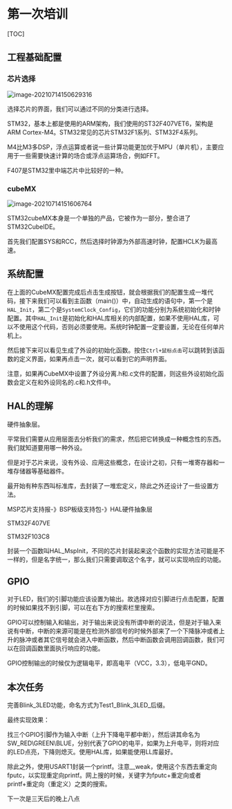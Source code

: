 # 第一次培训

[TOC]

## 工程基础配置

### 芯片选择

![image-20210714150629316](../pic/第一次培训/image-20210714150629316.png)

选择芯片的界面，我们可以通过不同的分类进行选择。

STM32，基本上都是使用的ARM架构，我们使用的ST32F407VET6，架构是ARM Cortex-M4。STM32常见的芯片STM32F1系列、STM32F4系列。

M4比M3多DSP，浮点运算或者说一些计算功能更加优于MPU（单片机），主要应用于一些需要快速计算的场合或浮点运算场合，例如FFT。

F407是STM32里中端芯片中比较好的一种。

### cubeMX

![image-20210714151606764](../pic/第一次培训/image-20210714151606764.png)

STM32cubeMX本身是一个单独的产品，它被作为一部分，整合进了STM32CubeIDE。

首先我们配置SYS和RCC，然后选择时钟源为外部高速时钟，配置HCLK为最高速。

## 系统配置

在上面的CubeMX配置完成后点击生成按钮，就会根据我们的配置生成一堆代码，接下来我们可以看到主函数（main()）中，自动生成的语句中，第一个是`HAL_Init`，第二个是`SystemClock_Config`，它们的功能分别为系统初始化和时钟配置。其中`HAL_Init`是初始化和HAL库相关的内部配置，如果不使用HAL库，可以不使用这个代码，否则必须要使用。系统时钟配置一定要设置，无论在任何单片机上。

然后接下来可以看见生成了外设的初始化函数。按住`Ctrl+鼠标点击`可以跳转到该函数的定义界面，如果再点击一次，就可以看到它的声明界面。

注意，如果再CubeMX中设置了外设分离.h和.c文件的配置，则这些外设初始化函数会定义在和外设同名的.c和.h文件中。

## HAL的理解

硬件抽象层。

平常我们需要从应用层面去分析我们的需求，然后把它转换成一种概念性的东西。我们就知道要用哪一种外设。

但是对于芯片来说，没有外设、应用这些概念，在设计之初，只有一堆寄存器和一堆存储器等基础器件。

最开始有种东西叫标准库，去封装了一堆宏定义，除此之外还设计了一些设置方法。

MSP芯片支持报-》BSP板级支持包-》HAL硬件抽象层

STM32F407VE

STM32F103C8

封装一个函数叫HAL_MspInit，不同的芯片封装起来这个函数的实现方法可能是不一样的，但是名字统一，那么我们只需要调取这个名字，就可以实现响应的功能。

## GPIO

对于LED，我们的引脚功能应该设置为输出。故选择对应引脚进行点击配置，配置的时候如果找不到引脚，可以在右下方的搜索栏里搜索。

GPIO可以控制输入和输出，对于输出来说没有所谓中断的说法，但是对于输入来说有中断，中断的来源可能是在检测外部信号的时候外部来了一个下降脉冲或者上升的脉冲或者其它信号就会进入中断函数，然后中断函数会调用回调函数，我们可以在回调函数里面执行响应的功能。

GPIO控制输出的时候仅为逻辑电平，即高电平（VCC，3.3），低电平GND。

## 本次任务

完善Blink_3LED功能，命名方式为Test1_Blink_3LED_后缀。

最终实现效果：

找三个GPIO引脚作为输入中断（上升下降电平都中断），然后讲其命名为SW_RED\GREEN\BLUE，分别代表了GPIO的电平，如果为上升电平，则将对应的LED点亮，下降则熄灭。使用HAL库，如果能使用LL库最好。

除此之外，使用USART1封装一个printf。注意\_\_weak，使用这个东西去重定向fputc，以实现重定向printf。网上搜的时候，关键字为fputc+重定向或者printf+重定向（重定义）之类的搜索。

下一次是三天后的晚上八点

